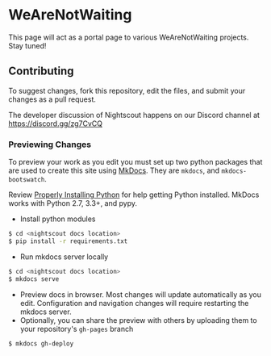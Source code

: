 # WeAreNotWaiting

This page will act as a portal page to various WeAreNotWaiting projects. Stay tuned!

## Contributing

To suggest changes, fork this repository, edit the files, and submit your changes as a pull request.

The developer discussion of Nightscout happens on our Discord channel at https://discord.gg/zg7CvCQ

### Previewing Changes
To preview your work as you edit you must set up two python packages that are used to create this site using [MkDocs](http://www.mkdocs.org/). They are `mkdocs`, and `mkdocs-bootswatch`.

Review [Properly Installing Python](http://docs.python-guide.org/en/latest/starting/installation/) for help getting Python installed. MkDocs works with Python 2.7, 3.3+, and pypy.

* Install python modules

```bash
$ cd <nightscout docs location>
$ pip install -r requirements.txt
```

* Run mkdocs server locally
```bash
$ cd <nightscout docs location>
$ mkdocs serve
```

* Preview docs in browser. Most changes will update automatically as you edit. Configuration and navigation changes will require restarting the mkdocs server.
* Optionally, you can share the preview with others by uploading them to your repository's `gh-pages` branch
```bash
$ mkdocs gh-deploy
```
